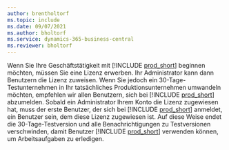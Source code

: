 ```yaml
---
author: brentholtorf
ms.topic: include
ms.date: 09/07/2021
ms.author: bholtorf
ms.service: dynamics-365-business-central
ms.reviewer: bholtorf
---
```

Wenn Sie Ihre Geschäftstätigkeit mit [!INCLUDE [prod_short](../includes/prod_short.md)] beginnen möchten, müssen Sie eine Lizenz erwerben. Ihr Administrator kann dann Benutzern die Lizenz zuweisen. Wenn Sie jedoch ein 30-Tage-Testunternehmen in Ihr tatsächliches Produktionsunternehmen umwandeln möchten, empfehlen wir allen Benutzern, sich bei [!INCLUDE [prod_short](../includes/prod_short.md)] abzumelden. Sobald ein Administrator Ihrem Konto die Lizenz zugewiesen hat, muss der erste Benutzer, der sich bei [!INCLUDE [prod_short](../includes/prod_short.md)] anmeldet, ein Benutzer sein, dem diese Lizenz zugewiesen ist. Auf diese Weise endet die 30-Tage-Testversion und alle Benachrichtigungen zu Testversionen verschwinden, damit Benutzer [!INCLUDE [prod_short](../includes/prod_short.md)] verwenden können, um Arbeitsaufgaben zu erledigen.
